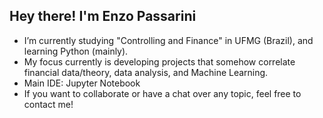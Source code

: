 ## Hey there! I'm Enzo Passarini

- I’m currently studying "Controlling and Finance" in UFMG (Brazil), and learning Python (mainly).
- My focus currently is developing projects that somehow correlate financial data/theory, data analysis, and Machine Learning.
- Main IDE: Jupyter Notebook
- If you want to collaborate or have a chat over any topic, feel free to contact me!
